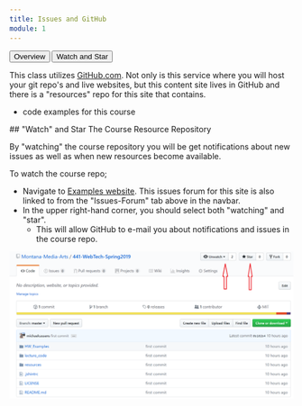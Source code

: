 ```yaml
---
title: Issues and GitHub
module: 1
---
```


<!-- Consider moving to week 2. Instead, replace with Moodle forum info. -->
<div class="tab">
  <button class="tablinks active" onclick="openTab(event, 'Overview')">Overview</button>
  <button class="tablinks" onclick="openTab(event, 'Watch')">Watch and Star</button>
 
</div>

<div id="Overview" class="tabcontent" style="display:block" markdown="1">

This class utilizes [GitHub.com](https://github.com). Not only is this service where you will host your git repo's and live websites, but this content site lives in GitHub and there is a "resources" repo for this site that contains.

- code examples for this course
</div>


<div id="Watch" class="tabcontent" markdown="1">
## "Watch" and Star The Course Resource Repository

By "watching" the course repository you will be get notifications about new issues as well as when new resources become available.

To watch the course repo;

- Navigate to [Examples website](https://github.com/Montana-Media-Arts/441-WebTech-Spring2025-Examples). This issues forum for this site is also linked to from the "Issues-Forum" tab above in the navbar.
- In the upper right-hand corner, you should select both "watching" and "star".
    - This will allow GitHub to e-mail you about notifications and issues in the course repo.

![Follow and Star Repositories on GitHub.com](../imgs/Screen3.png)
</div>



